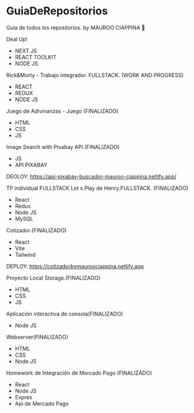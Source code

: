 # GuiaDeRepositorios
Guia de todos los repositorios.
by MAUROO CIAPPINA 💫

Deal Up!
  - NEXT JS
  - REACT TOOLKIT
  - NODE JS

Rick&Morty - Trabajo integrador. FULLSTACK. (WORK AND PROGRESS)
  - REACT
  - REDUX
  - NODE JS

Juego de Adivinanzas - Juego (FINALIZADO)
  - HTML
  - CSS
  - JS

Image Search with Pixabay API.(FINALIZADO)
  - JS
  - API PIXABAY

DEOLOY: https://api-pixabay-buscador-mauroo-ciappina.netlify.app/

TP individual FULLSTACK Let s Play de Henry.FULLSTACK. (FINALIZADO)
   - React
   - Redux
   - Node JS
   - MySQL

Cotizador.(FINALIZADO)
   - React
   - Vite
   - Tailwind

DEPLOY: https://cotizadorbymauroociappina.netlify.app

Proyecto Local Storage.(FINALIZADO)
   - HTML
   - CSS
   - JS

Aplicación interactiva de consola(FINALIZADO)
  - Node JS

Webserver(FINALIZADO)
  - HTML
  - CSS
  - Node JS  

Homework de Integración de Mercado Pago (FINALIZADO)
  - React
  - Node JS
  - Expres
  - Api de Mercado Pago
